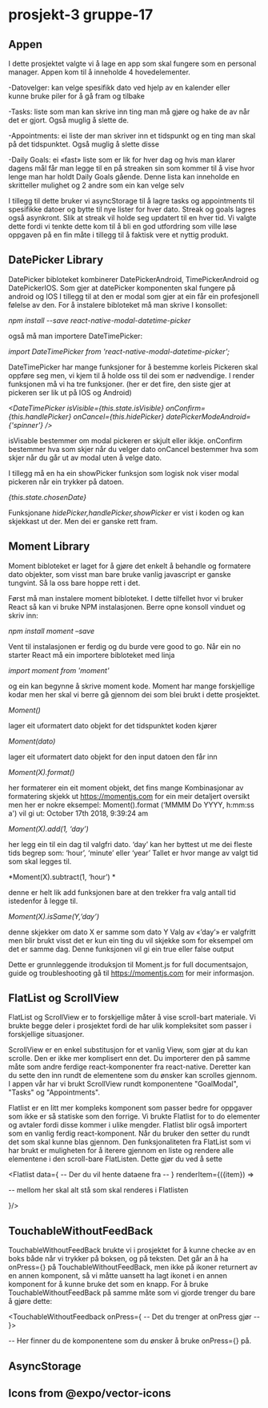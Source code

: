 # prosjekt-3 gruppe-17

## Appen
I dette prosjektet valgte vi å lage en app som skal fungere som en personal manager. Appen kom til å inneholde 4 hovedelementer. 

-Datovelger: kan velge spesifikk dato ved hjelp av en kalender eller  
 kunne bruke piler for å gå fram og tilbake

-Tasks: liste som man kan skrive inn ting man må gjøre og hake de 
 av når det er gjort. Også muglig å slette de.

-Appointments: ei liste der man skriver inn et tidspunkt og en ting man 
 skal på det tidspunktet. Også muglig å slette disse 

-Daily Goals: ei «fast» liste som er lik for hver dag og hvis man klarer
 dagens mål får man legge til en på streaken sin som kommer til å vise hvor 
 lenge man har holdt Daily Goals gående. Denne lista kan 
 inneholde en skritteller mulighet og 2 andre som ein kan velge selv

I tillegg til dette bruker vi asyncStorage til å lagre tasks og appointments til spesifikke datoer og bytte til nye lister for hver dato. Streak og goals lagres også asynkront. Slik at streak vil holde seg updatert til en hver tid. Vi valgte dette fordi vi tenkte dette kom til å bli en god utfordring som ville løse oppgaven på en fin måte i tillegg til å faktisk vere et nyttig produkt.



## DatePicker Library
DatePicker bibloteket kombinerer DatePickerAndroid, TimePickerAndroid og DatePickerIOS. Som gjer at datePicker komponenten skal fungere på android og IOS I tillegg til at den er modal som gjer at ein får ein profesjonell følelse av den. For å instalere bibloteket må man skrive I konsollet:

*npm install --save react-native-modal-datetime-picker*

også må man importere DateTimePicker:

*import DateTimePicker from 'react-native-modal-datetime-picker';*

DateTimePicker har mange funksjoner for å bestemme korleis Pickeren skal oppføre seg men, vi kjem til å holde oss til dei som er nødvendige.
I render funksjonen må vi ha tre funksjoner. (her er det fire, den siste gjer at pickeren ser lik ut på IOS og Android) 

  *<DateTimePicker
          isVisible={this.state.isVisible}
          onConfirm={this.handlePicker}
          onCancel={this.hidePicker}
          datePickerModeAndroid={'spinner'}
        />*

isVisable bestemmer om modal pickeren er skjult eller ikkje.
onConfirm bestemmer hva som skjer når du velger dato
onCancel  bestemmer hva som skjer når du går ut av modal uten å velge dato.

I tillegg må en ha ein showPicker funksjon som logisk nok viser modal pickeren når ein trykker på datoen.

*<Text onPress={this.showPicker} style={styles.date}> {this.state.chosenDate} </Text>*

Funksjonane *hidePicker,handlePicker,showPicker* er vist i koden og kan skjekkast ut der. Men dei er ganske rett fram.



## Moment Library
Moment bibloteket er laget for å gjøre det enkelt å behandle og formatere dato objekter, som visst man bare bruke vanlig javascript er ganske tungvint. Så la oss bare hoppe rett i det.

Først må man instalere moment bibloteket. I dette tilfellet hvor vi bruker React så kan vi bruke NPM instalasjonen. Berre opne konsoll vinduet og skriv inn: 

*npm install moment –save*

Vent til instalasjonen er ferdig og du burde vere good to go. Når ein no starter React må ein importere bibloteket med linja 

*import moment from 'moment'*

og ein kan begynne å skrive moment kode. Moment har mange forskjellige kodar men her skal vi berre gå gjennom dei som blei brukt i dette prosjektet.

*Moment()*

lager eit uformatert dato objekt for det tidspunktet 	koden kjører

*Moment(dato)*

lager eit uformatert dato objekt for den input datoen den får inn

*Moment(X).format()*	

her formaterer ein eit moment objekt, det fins mange Kombinasjonar 
av formatering skjekk ut https://momentjs.com for ein meir detaljert
oversikt men her er nokre eksempel: Moment().format
(‘MMMM Do YYYY, h:mm:ss a') vil gi ut: October 17th 2018, 9:39:24 am

*Moment(X).add(1, ‘day’)*

her legg ein til ein dag til valgfri dato. ‘day’ kan her byttest ut me dei 
fleste tids begrep som: ‘hour’, ‘minute’ eller ‘year’
Tallet er hvor mange av valgt tid som skal legges til.

*Moment(X).subtract(1, ‘hour’)	*

denne er helt lik add funksjonen bare at den trekker fra valg antall tid 
istedenfor å legge til. 

*Moment(X).isSame(Y,’day’)*

denne skjekker om dato X er samme som dato Y Valg av «’day’» er valgfritt
men blir brukt  visst det er kun ein ting du vil skjekke som for eksempel om 
det er samme dag. Denne funksjonen vil gi ein true eller false output


Dette er grunnleggende itroduksjon til Moment.js for full documentsajon, guide og troubleshooting gå til https://momentjs.com for meir informasjon.



## FlatList og ScrollView
FlatList og ScrollView er to forskjellige måter å vise scroll-bart materiale. Vi brukte begge deler i prosjektet fordi de har ulik kompleksitet som passer i forskjellige situasjoner.

ScrollView er en enkel substitusjon for et vanlig View, som gjør at du kan scrolle. Den er ikke mer komplisert enn det. Du importerer den på samme måte som andre ferdige react-komponenter fra react-native. Deretter kan du sette den inn <ScrollView> </ScrollView> rundt de elementene som du ønsker kan scrolles gjennom. I appen vår har vi brukt ScrollView rundt komponentene "GoalModal", "Tasks" og "Appointments".

Flatlist er en litt mer kompleks komponent som passer bedre for oppgaver som ikke er så statiske som den forrige. Vi brukte Flatlist for to do elementer og avtaler fordi disse kommer i ulike mengder.
Flatlist blir også importert som en vanlig ferdig react-komponent. Når du bruker den setter du <FlatList></Flatlist> rundt det som skal kunne blas gjennom. Den funksjonaliteten fra FlatList som vi har brukt er muligheten for å iterere gjennom en liste og rendere alle elementene i den scroll-bare FlatListen. Dette gjør du ved å sette 

<Flatlist data={ -- Der du vil hente dataene fra -- } renderItem={({item}) => 

-- mellom her skal alt stå som skal renderes i Flatlisten
 
 }/>



## TouchableWithoutFeedBack
TouchableWithoutFeedBack brukte vi i prosjektet for å kunne checke av en boks både når vi trykker på boksen, og på teksten. Det går an å ha onPress={} på TouchableWithoutFeedBack, men ikke på ikoner returnert av en annen komponent, så vi måtte uansett ha lagt ikonet i en annen komponent for å kunne bruke det som en knapp. For å bruke TouchableWithoutFeedBack på samme måte som vi gjorde trenger du bare å gjøre dette:

<TouchableWithoutFeedback onPress={ -- Det du trenger at onPress gjør -- }>
 
 -- Her finner du de komponentene som du ønsker å bruke onPress={} på.
 
</TouchableWithoutFeedback>



## AsyncStorage




## Icons from @expo/vector-icons



